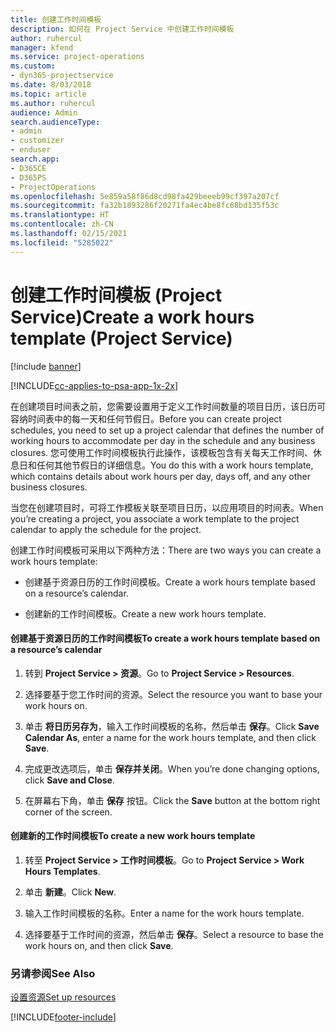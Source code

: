 ```yaml
---
title: 创建工作时间模板
description: 如何在 Project Service 中创建工作时间模板
author: ruhercul
manager: kfend
ms.service: project-operations
ms.custom:
- dyn365-projectservice
ms.date: 8/03/2018
ms.topic: article
ms.author: ruhercul
audience: Admin
search.audienceType:
- admin
- customizer
- enduser
search.app:
- D365CE
- D365PS
- ProjectOperations
ms.openlocfilehash: 5e859a58f86d8cd98fa429beeeb99cf397a207cf
ms.sourcegitcommit: fa32b1893286f20271fa4ec4be8fc68bd135f53c
ms.translationtype: HT
ms.contentlocale: zh-CN
ms.lasthandoff: 02/15/2021
ms.locfileid: "5285022"
---
```

# <a name="create-a-work-hours-template-project-service"></a><span data-ttu-id="8b012-103">创建工作时间模板 (Project Service)</span><span class="sxs-lookup"><span data-stu-id="8b012-103">Create a work hours template (Project Service)</span></span>

[!include [banner](../includes/psa-now-project-operations.md)]

[!INCLUDE[cc-applies-to-psa-app-1x-2x](../includes/cc-applies-to-psa-app-1x-2x.md)]

<span data-ttu-id="8b012-104">在创建项目时间表之前，您需要设置用于定义工作时间数量的项目日历，该日历可容纳时间表中的每一天和任何节假日。</span><span class="sxs-lookup"><span data-stu-id="8b012-104">Before you can create project schedules, you need to set up a project calendar that defines the number of working hours to accommodate per day in the schedule and any business closures.</span></span> <span data-ttu-id="8b012-105">您可使用工作时间模板执行此操作，该模板包含有关每天工作时间、休息日和任何其他节假日的详细信息。</span><span class="sxs-lookup"><span data-stu-id="8b012-105">You do this with a work hours template, which contains details about work hours per day, days off, and any other business closures.</span></span>  
  
 <span data-ttu-id="8b012-106">当您在创建项目时，可将工作模板关联至项目日历，以应用项目的时间表。</span><span class="sxs-lookup"><span data-stu-id="8b012-106">When you’re creating a project, you associate a work template to the project calendar to apply the schedule for the project.</span></span>  
  
 <span data-ttu-id="8b012-107">创建工作时间模板可采用以下两种方法：</span><span class="sxs-lookup"><span data-stu-id="8b012-107">There are two ways you can create a work hours template:</span></span>  
  
-   <span data-ttu-id="8b012-108">创建基于资源日历的工作时间模板。</span><span class="sxs-lookup"><span data-stu-id="8b012-108">Create a work hours template based on a resource’s calendar.</span></span>  
  
-   <span data-ttu-id="8b012-109">创建新的工作时间模板。</span><span class="sxs-lookup"><span data-stu-id="8b012-109">Create a new work hours template.</span></span>  
  
#### <a name="to-create-a-work-hours-template-based-on-a-resources-calendar"></a><span data-ttu-id="8b012-110">创建基于资源日历的工作时间模板</span><span class="sxs-lookup"><span data-stu-id="8b012-110">To create a work hours template based on a resource’s calendar</span></span>  
  
1.  <span data-ttu-id="8b012-111">转到 **Project Service > 资源**。</span><span class="sxs-lookup"><span data-stu-id="8b012-111">Go to **Project Service > Resources**.</span></span>  
  
2.  <span data-ttu-id="8b012-112">选择要基于您工作时间的资源。</span><span class="sxs-lookup"><span data-stu-id="8b012-112">Select the resource you want to base your work hours on.</span></span>  
  
3.  <span data-ttu-id="8b012-113">单击 **将日历另存为**，输入工作时间模板的名称，然后单击 **保存**。</span><span class="sxs-lookup"><span data-stu-id="8b012-113">Click **Save Calendar As**, enter a name for the work hours template, and then click **Save**.</span></span>  
  
4.  <span data-ttu-id="8b012-114">完成更改选项后，单击 **保存并关闭**。</span><span class="sxs-lookup"><span data-stu-id="8b012-114">When you’re done changing options, click **Save and Close**.</span></span>  
  
5.  <span data-ttu-id="8b012-115">在屏幕右下角，单击 **保存** 按钮。</span><span class="sxs-lookup"><span data-stu-id="8b012-115">Click the **Save** button at the bottom right corner of the screen.</span></span>  
  
#### <a name="to-create-a-new-work-hours-template"></a><span data-ttu-id="8b012-116">创建新的工作时间模板</span><span class="sxs-lookup"><span data-stu-id="8b012-116">To create a new work hours template</span></span>  
  
1.  <span data-ttu-id="8b012-117">转至 **Project Service > 工作时间模板**。</span><span class="sxs-lookup"><span data-stu-id="8b012-117">Go to **Project Service > Work Hours Templates**.</span></span>  
  
2.  <span data-ttu-id="8b012-118">单击 **新建**。</span><span class="sxs-lookup"><span data-stu-id="8b012-118">Click **New**.</span></span>  
  
3.  <span data-ttu-id="8b012-119">输入工作时间模板的名称。</span><span class="sxs-lookup"><span data-stu-id="8b012-119">Enter a name for the work hours template.</span></span>  
  
4.  <span data-ttu-id="8b012-120">选择要基于工作时间的资源，然后单击 **保存**。</span><span class="sxs-lookup"><span data-stu-id="8b012-120">Select a resource to base the work hours on, and then click **Save**.</span></span>  
  
### <a name="see-also"></a><span data-ttu-id="8b012-121">另请参阅</span><span class="sxs-lookup"><span data-stu-id="8b012-121">See Also</span></span>  
 [<span data-ttu-id="8b012-122">设置资源</span><span class="sxs-lookup"><span data-stu-id="8b012-122">Set up resources</span></span>](../psa/set-up-resources.md)


[!INCLUDE[footer-include](../includes/footer-banner.md)]